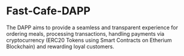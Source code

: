 # Fast-Cafe-DAPP
The DAPP aims to provide a seamless and transparent experience for ordering meals, processing transactions, handling payments via cryptocurrency (ERC20 Tokens using Smart Contracts on Etherium Blockchain) and rewarding loyal customers.

